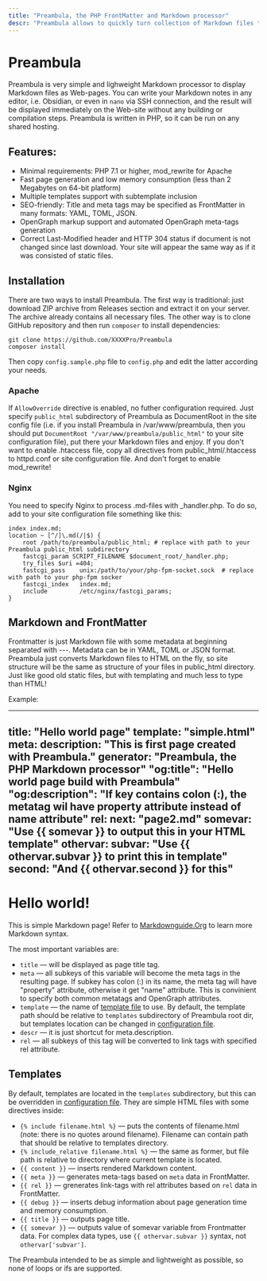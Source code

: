 ```yaml
---
title: "Preambula, the PHP FrontMatter and Markdown processor"
descr: "Preambula allows to quickly turn collection of Markdown files to fully functional Web-site."
---
```

# Preambula

Preambula is very simple and lighweight Markdown processor to display Markdown files as Web-pages. You can write your Markdown notes in any editor, i.e. Obsidian, or even in `nano` via SSH connection, and the result will be displayed immediately on the Web-site without any building or compilation steps. Preambula is written in PHP, so it can be run on any shared hosting.

## Features:

* Minimal requirements: PHP 7.1 or higher, mod_rewrite for Apache
* Fast page generation and low memory consumption (less than 2 Megabytes on 64-bit platform)
* Multiple templates support with subtemplate inclusion
* SEO-friendly: Title and meta tags may be specified as FrontMatter in many formats: YAML, TOML, JSON.
* OpenGraph markup support and automated OpenGraph meta-tags generation
* Correct Last-Modified header and HTTP 304 status if document is not changed since last download. Your site will appear the same way as if it was consisted of static files.

## Installation

There are two ways to install Preambula. The first way is traditional: just download ZIP archive from Releases section and extract it on your server. The archive already contains all necessary files. The other way is to clone GitHub repository and then run `composer` to install dependencies:

    git clone https://github.com/XXXXPro/Preambula  
    composer install

Then copy `config.sample.php` file to `config.php` and edit the latter according your needs.

### Apache

If `AllowOverride` directive is enabled, no futher configuration required. Just specify `public_html` subdirectory of Preambula as DocumentRoot in the site config file (i.e. if you install Preambula in /var/www/preambula, then you should put `DocumentRoot "/var/www/preambula/public_html"` to your site configuration file), put there your Markdown files and enjoy. If you don't want to enable .htaccess file, copy all directives from public_html/.htaccess to httpd.conf or site configuration file. And don't forget to enable mod_rewrite!

### Nginx 

You need to specify Nginx to process .md-files with _handler.php. To do so, add to your site configuration file something like this:

    index index.md;
    location ~ [^/]\.md(/|$) {
        root /path/to/preambula/public_html; # replace with path to your Preambula public_html subdirectory
        fastcgi_param SCRIPT_FILENAME $document_root/_handler.php; 
        try_files $uri =404;
        fastcgi_pass    unix:/path/to/your/php-fpm-socket.sock  # replace with path to your php-fpm socker
        fastcgi_index   index.md;
        include         /etc/nginx/fastcgi_params;
    }

## Markdown and FrontMatter

Frontmatter is just Markdown file with some metadata at beginning separated with ---. Metadata can be in YAML, TOML or JSON format.
Preambula just converts Markdown files to HTML on the fly, so site structure will be the same as structure of your files in public_html directory. Just like good old static files, but with templating and much less to type than HTML!

Example:

   ---
   title: "Hello world page"
   template: "simple.html"
   meta:
      description: "This is first page created with Preambula."
      generator: "Preambula, the PHP Markdown processor"
      "og:title": "Hello world page build with Preambula"
      "og:description": "If key contains colon (:), the metatag wil have property attribute instead of name attribute"
   rel:
      next: "page2.md"
   somevar: "Use {{ somevar }} to output this in your HTML template"
   othervar:
      subvar: "Use {{ othervar.subvar }} to print this in template"
      second: "And {{ othervar.second }} for this"
   ---
   # Hello world!

   This is simple Markdown page! Refer to [Markdownguide.Org](ttps://www.markdownguide.org/basic-syntax/) to learn more Markdown syntax.   

The most important variables are:

* `title` — will be displayed as page title tag.
* `meta` — all subkeys of this variable will become the meta tags in the resulting page. If subkey has colon (:) in its name, the meta tag will have "property" attribute, otherwise it get "name" attribute. This is convinient to specify both common metatags and OpenGraph attributes.
* `template` — the name of [template file](templates.md) to use. By default, the template path should be relative to `templates` subdirectory of Preambula root dir, but templates location can be changed in [configuration file](config.md).
* `descr` — it is just shortcut for meta.description.
* `rel` — all subkeys of this tag will be converted to link tags with specified rel attribute.   

## Templates 

By default, templates are located in the `templates` subdirectory, but this can be overridden in [configuration file](config.md). They are simple HTML files with some directives inside:

* `{% include filename.html %}` — puts the contents of filename.html (note: there is no quotes around filename). Filename can contain path that should be relative to templates directory.
* `{% include_relative filename.html %}` — the same as former, but file path is relative to directory where current template is located.
* `{{ content }}` — inserts rendered Markdown content.
* `{{ meta }}` — generates meta-tags based on `meta` data in FrontMatter.
* `{{ rel }}` — grenerates link-tags with rel attributes based on `rel` data in FrontMatter.
* `{{ debug }}` — inserts debug information about page generation time and memory consumption.
* `{{ title }}` — outputs page title.
* `{{ somevar }}` — outputs value of somevar variable from Frontmatter data. For complex data types, use `{{ othervar.subvar }}` syntax, not `othervar['subvar']`.

The Preambula intended to be as simple and lightweight as possible, so none of loops or ifs are supported.

